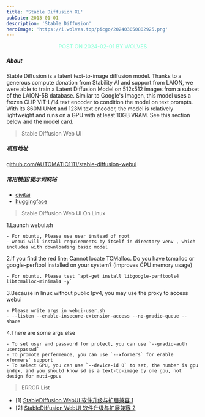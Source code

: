 ```yaml
---
title: 'Stable Diffusion XL'
pubDate: 2013-01-01
description: 'Stable Diffusion'
heroImage: 'https://i.wolves.top/picgo/202403050802925.png'
---
```


<p style="color: aquamarine;text-align: center">POST ON 2024-02-01 BY WOLVES</p>

##### About 
Stable Diffusion is a latent text-to-image diffusion model. Thanks to a generous compute donation from Stability AI and support from LAION, we were able to train a Latent Diffusion Model on 512x512 images from a subset of the LAION-5B database. Similar to Google's Imagen, this model uses a frozen CLIP ViT-L/14 text encoder to condition the model on text prompts. With its 860M UNet and 123M text encoder, the model is relatively lightweight and runs on a GPU with at least 10GB VRAM. See this section below and the model card.

> Stable Diffusion Web UI

##### 项目地址

[github.com/AUTOMATIC1111/stable-diffusion-webui](https://github.com/AUTOMATIC1111/stable-diffusion-webui.git)

##### 常用模型/提示词网站

- [civitai](https://civitai.com/)
- [huggingface](https://huggingface.co/)

> Stable Diffusion Web UI On Linux

1.Launch webui.sh

    - For ubuntu, Please use user instead of root
    - webui will install requirements by itself in directory venv , which includes with downloading basic model

2.If you find the red line: Cannot locate TCMalloc. Do you have tcmalloc or google-perftool installed on your system? (improves CPU memory usage)
    
    - For ubuntu, Please test `apt-get install libgoogle-perftools4 libtcmalloc-minimal4 -y`

3.Because in linux without public Ipv4, you may use the proxy to access webui
    
    - Please write args in webui-user.sh
    - --listen --enable-insecure-extension-access --no-gradio-queue --share 

4.There are some args else

    - To set user and password for protect, you can use `--gradio-auth user:passwd`
    - To promote perfermence, you can use `--xformers` for enable xformers` support
    - To select GPU, you can use `--device-id 0` to set, the number is gpu index, and you should know sd is a text-to-image by one gpu, not design for muti-gpus


> ERROR List

- [1] [StableDiffusion WebUI 软件升级与扩展兼容 1](https://juejin.cn/post/7204356282588282940)
- [2] [StableDiffusion WebUI 软件升级与扩展兼容 2](https://juejin.cn/post/7204356282588282940)


